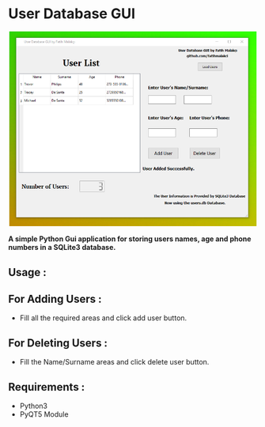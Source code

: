 # User Database GUI

<div align="center">
    <img src="gitphoto.png" width="500px"</img> 
</div>




**A simple Python Gui application for storing users names, age and phone numbers in a SQLite3 database.**



## Usage :

## For Adding Users :

- Fill all the required areas and click add user button.

## For Deleting Users : 

- Fill the Name/Surname areas and click delete user button.


## Requirements :

- Python3
- PyQT5 Module

